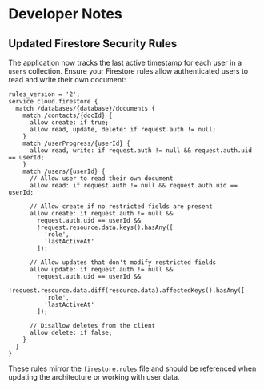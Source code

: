 # Developer Notes

## Updated Firestore Security Rules

The application now tracks the last active timestamp for each user in a `users` collection. Ensure your Firestore rules allow authenticated users to read and write their own document:

```
rules_version = '2';
service cloud.firestore {
  match /databases/{database}/documents {
    match /contacts/{docId} {
      allow create: if true;
      allow read, update, delete: if request.auth != null;
    }
    match /userProgress/{userId} {
      allow read, write: if request.auth != null && request.auth.uid == userId;
    }
    match /users/{userId} {
      // Allow user to read their own document
      allow read: if request.auth != null && request.auth.uid == userId;

      // Allow create if no restricted fields are present
      allow create: if request.auth != null &&
        request.auth.uid == userId &&
        !request.resource.data.keys().hasAny([
          'role',
          'lastActiveAt'
        ]);

      // Allow updates that don't modify restricted fields
      allow update: if request.auth != null &&
        request.auth.uid == userId &&
        !request.resource.data.diff(resource.data).affectedKeys().hasAny([
          'role',
          'lastActiveAt'
        ]);

      // Disallow deletes from the client
      allow delete: if false;
    }
  }
}
```

These rules mirror the `firestore.rules` file and should be referenced when updating the architecture or working with user data.
